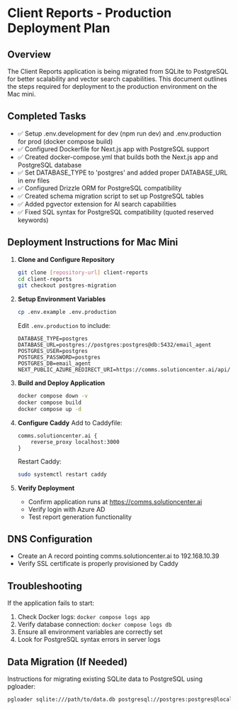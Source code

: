 # Client Reports - Production Deployment Plan
## Overview

The Client Reports application is being migrated from SQLite to PostgreSQL for better scalability and vector search capabilities. This document outlines the steps required for deployment to the production environment on the Mac mini.

## Completed Tasks

- ✅ Setup .env.development for dev (npm run dev) and .env.production for prod (docker compose build)
- ✅ Configured Dockerfile for Next.js app with PostgreSQL support
- ✅ Created docker-compose.yml that builds both the Next.js app and PostgreSQL database
- ✅ Set DATABASE_TYPE to 'postgres' and added proper DATABASE_URL in env files
- ✅ Configured Drizzle ORM for PostgreSQL compatibility
- ✅ Created schema migration script to set up PostgreSQL tables
- ✅ Added pgvector extension for AI search capabilities
- ✅ Fixed SQL syntax for PostgreSQL compatibility (quoted reserved keywords)

## Deployment Instructions for Mac Mini

1. **Clone and Configure Repository**
   ```bash
   git clone [repository-url] client-reports
   cd client-reports
   git checkout postgres-migration
   ```

2. **Setup Environment Variables**
   ```bash
   cp .env.example .env.production
   ```
   
   Edit `.env.production` to include:
   ```
   DATABASE_TYPE=postgres
   DATABASE_URL=postgres://postgres:postgres@db:5432/email_agent
   POSTGRES_USER=postgres
   POSTGRES_PASSWORD=postgres
   POSTGRES_DB=email_agent
   NEXT_PUBLIC_AZURE_REDIRECT_URI=https://comms.solutioncenter.ai/api/auth/callback
   ```

3. **Build and Deploy Application**
   ```bash
   docker compose down -v
   docker compose build
   docker compose up -d
   ```

4. **Configure Caddy**
   Add to Caddyfile:
   ```
   comms.solutioncenter.ai {
       reverse_proxy localhost:3000
   }
   ```
   
   Restart Caddy:
   ```bash
   sudo systemctl restart caddy
   ```

5. **Verify Deployment**
   - Confirm application runs at https://comms.solutioncenter.ai
   - Verify login with Azure AD
   - Test report generation functionality

## DNS Configuration
- Create an A record pointing comms.solutioncenter.ai to 192.168.10.39
- Verify SSL certificate is properly provisioned by Caddy

## Troubleshooting

If the application fails to start:
1. Check Docker logs: `docker compose logs app`
2. Verify database connection: `docker compose logs db`
3. Ensure all environment variables are correctly set
4. Look for PostgreSQL syntax errors in server logs

## Data Migration (If Needed)
Instructions for migrating existing SQLite data to PostgreSQL using pgloader:
```bash
pgloader sqlite:///path/to/data.db postgresql://postgres:postgres@localhost:5432/email_agent
